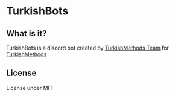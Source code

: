 # TurkishBots

## What is it?
TurkishBots is a discord bot created by [TurkishMethods Team](https://github.com/TurkishBots/team) for [TurkishMethods](https://discord.gg/turkishmethods)

## License
License under MIT
